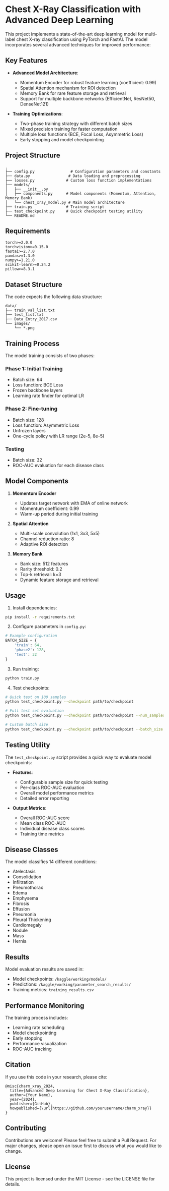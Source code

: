 # Chest X-Ray Classification with Advanced Deep Learning

This project implements a state-of-the-art deep learning model for multi-label chest X-ray classification using PyTorch and FastAI. The model incorporates several advanced techniques for improved performance:

## Key Features

- **Advanced Model Architecture**:
  - Momentum Encoder for robust feature learning (coefficient: 0.99)
  - Spatial Attention mechanism for ROI detection
  - Memory Bank for rare feature storage and retrieval
  - Support for multiple backbone networks (EfficientNet, ResNet50, DenseNet121)

- **Training Optimizations**:
  - Two-phase training strategy with different batch sizes
  - Mixed precision training for faster computation
  - Multiple loss functions (BCE, Focal Loss, Asymmetric Loss)
  - Early stopping and model checkpointing

## Project Structure

```
.
├── config.py                # Configuration parameters and constants
├── data.py                 # Data loading and preprocessing
├── losses.py              # Custom loss function implementations
├── models/
│   ├── __init__.py
│   ├── components.py      # Model components (Momentum, Attention, Memory Bank)
│   └── chest_xray_model.py # Main model architecture
├── train.py               # Training script
├── test_checkpoint.py     # Quick checkpoint testing utility
└── README.md
```

## Requirements

```
torch>=2.0.0
torchvision>=0.15.0
fastai>=2.7.0
pandas>=1.3.0
numpy>=1.21.0
scikit-learn>=0.24.2
pillow>=8.3.1
```

## Dataset Structure

The code expects the following data structure:
```
data/
├── train_val_list.txt
├── test_list.txt
├── Data_Entry_2017.csv
└── images/
    └── *.png
```

## Training Process

The model training consists of two phases:

### Phase 1: Initial Training
- Batch size: 64
- Loss function: BCE Loss
- Frozen backbone layers
- Learning rate finder for optimal LR

### Phase 2: Fine-tuning
- Batch size: 128
- Loss function: Asymmetric Loss
- Unfrozen layers
- One-cycle policy with LR range (2e-5, 8e-5)

### Testing
- Batch size: 32
- ROC-AUC evaluation for each disease class

## Model Components

1. **Momentum Encoder**
   - Updates target network with EMA of online network
   - Momentum coefficient: 0.99
   - Warm-up period during initial training

2. **Spatial Attention**
   - Multi-scale convolution (1x1, 3x3, 5x5)
   - Channel reduction ratio: 8
   - Adaptive ROI detection

3. **Memory Bank**
   - Bank size: 512 features
   - Rarity threshold: 0.2
   - Top-k retrieval: k=3
   - Dynamic feature storage and retrieval

## Usage

1. Install dependencies:
```bash
pip install -r requirements.txt
```

2. Configure parameters in `config.py`:
```python
# Example configuration
BATCH_SIZE = {
    'train': 64,
    'phase2': 128,
    'test': 32
}
```

3. Run training:
```bash
python train.py
```

4. Test checkpoints:
```bash
# Quick test on 100 samples
python test_checkpoint.py --checkpoint path/to/checkpoint

# Full test set evaluation
python test_checkpoint.py --checkpoint path/to/checkpoint --num_samples -1

# Custom batch size
python test_checkpoint.py --checkpoint path/to/checkpoint --batch_size 64
```

## Testing Utility

The `test_checkpoint.py` script provides a quick way to evaluate model checkpoints:

- **Features**:
  - Configurable sample size for quick testing
  - Per-class ROC-AUC evaluation
  - Overall model performance metrics
  - Detailed error reporting

- **Output Metrics**:
  - Overall ROC-AUC score
  - Mean class ROC-AUC
  - Individual disease class scores
  - Training time metrics

## Disease Classes

The model classifies 14 different conditions:
- Atelectasis
- Consolidation
- Infiltration
- Pneumothorax
- Edema
- Emphysema
- Fibrosis
- Effusion
- Pneumonia
- Pleural Thickening
- Cardiomegaly
- Nodule
- Mass
- Hernia

## Results

Model evaluation results are saved in:
- Model checkpoints: `/kaggle/working/models/`
- Predictions: `/kaggle/working/parameter_search_results/`
- Training metrics: `training_results.csv`

## Performance Monitoring

The training process includes:
- Learning rate scheduling
- Model checkpointing
- Early stopping
- Performance visualization
- ROC-AUC tracking

## Citation

If you use this code in your research, please cite:
```
@misc{charm_xray_2024,
  title={Advanced Deep Learning for Chest X-Ray Classification},
  author={Your Name},
  year={2024},
  publisher={GitHub},
  howpublished={\url{https://github.com/yourusername/charm_xray}}
}
```

## Contributing

Contributions are welcome! Please feel free to submit a Pull Request. For major changes, please open an issue first to discuss what you would like to change.

## License

This project is licensed under the MIT License - see the LICENSE file for details. 